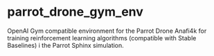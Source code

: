# parrot_drone_gym_env

OpenAI Gym compatible environment for the Parrot Drone Anafi4k for training reinforcement learning algorithms (compatible with Stable Baselines) i the Parrot Sphinx simulation.
